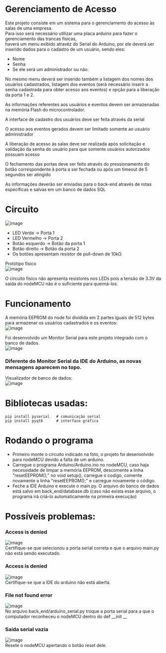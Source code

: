# Gerenciamento de Acesso

Este projeto consiste em um sistema  para o gerenciamento do acesso às salas de uma empresa.  
Para isso será necessário utilizar uma placa arduino para fazer o gerenciamento das trancas físicas,  
haverá um menu exibido atravéz do Serial do Arduino, por ele deverá ser inserido dados para o cadastro de um usuário, sendo eles:
- Nome
- Senha
- Se ele será um administrador ou não.  

No mesmo menu deverá ser inserido também a listagem dos nomes dos usuários cadastrados, listagem dos eventos (será necessário inserir a senha cadastrada para obter acesso aos eventos) e opção para a liberação da porta 1 e 2.

As informações referentes aos usuários e eventos devem ser armazenadas na memória Flash do microcontrolador.

A interface de cadastro dos usuários deve ser feita através da serial

O acesso aos eventos gerados devem ser limitado somente ao usuário administrador

A liberação de acesso às salas deve ser realizada após solicitação e validação da senha do usuário para que somente usuários autorizados possuam acesso

O fechamento das portas deve ser feito através do pressionamento do botão correspondente à porta a ser fechada ou após um timeout de 5 segundos ser atingido

As informações deverão ser enviadas para o back-end através de rotas específicas e salvas em um banco de dados SQL

# Circuito
![image](https://user-images.githubusercontent.com/94933775/169667055-039b0301-35cb-4801-ac29-e8f6f707c4f7.png)

- LED Verde -> Porta 1  
- LED Vermelho -> Porta 2  
- Botão esquerdo -> Botão da porta 1  
- Botão direito -> Botão da porta 2  
- Os botões apresentam resistor de pull-down de 10kΩ  

Protótipo físico  
![image](https://user-images.githubusercontent.com/94933775/169666084-5563df25-7ac7-490e-ac21-1b9c995dd4b1.png)

O circuito físico não apresenta resistores nos LEDs pois a tensão de 3.3V da saída do nodeMCU não é o suficiente para queimá-los.

# Funcionamento  
A memória EEPROM do node foi dividida em 2 partes iguais de 512 bytes para armazenar os usuários cadastrados e os eventos:  
![image](https://user-images.githubusercontent.com/94933775/169666644-19578d1b-472d-4cf5-bdb9-719670268581.png)

Foi desenvolvido um Monitor Serial para este projeto integrado com o banco de dados.  
![image](https://user-images.githubusercontent.com/94933775/169666885-0d102886-ca6e-4613-9ecc-c4827b8ed9b0.png)  
### Diferente do Monitor Serial da IDE do Arduino, as novas mensagens aparecem no topo.

Visualizador de banco de dados:  
![image](https://user-images.githubusercontent.com/94933775/169669529-dbab6e52-58b9-4ded-a48c-645241eb7fe4.png)

# Bibliotecas usadas:
```
pip install pyserial   # comunicação serial
pip install pyqt6      # interface gráfica
```

# Rodando o programa
- Primeiro monte o circuito indicado na foto, o projeto foi desenvolvido para nodeMCU devido a falta de um arduino.  
- Carregue o programa Arduino/Arduino.ino no nodeMCU, caso haja necessidade de limpar a memória EEPROM, descomente a linha "resetEEPROM();" no void setup(), carregue o codigo, comente novamente a linha "resetEEPROM();" e carregue novamente o código.
- Feche a IDE Arduino e execute o main.py.
O arquivo do banco de dados está salvo em back_end/database.db (caso não exista esse arquivo, o programa irá criá-lo automaticamente na primeira execução)

# Possíveis problemas:
### Access is denied
![image](https://user-images.githubusercontent.com/94933775/169667211-a8aed75d-a688-4635-b9b7-0557f67173c1.png)  
Certifique-se que selecionou a porta serial correta e que o arquivo main.py não está sendo executado.

### Access is denied
![image](https://user-images.githubusercontent.com/94933775/169667279-22cc70b0-a9a9-4abc-9fb8-20469099abdd.png)  
Certifique-se que a IDE do arduino não está aberta.

### File not found error
![image](https://user-images.githubusercontent.com/94933775/169667306-ed2add32-6b10-4b2e-b183-dfd1fd18ba5c.png)  
No arquivo back_end/arduino_serial.py troque a porta serial para a que o computador reconheceu o nodeMCU dentro do def __init __

### Saída serial vazia  
![image](https://user-images.githubusercontent.com/94933775/169667628-5c1cc48b-ca19-4a69-8a95-56694f1e0d55.png)  
Resete o nodeMCU apertando o botão reset dele.

